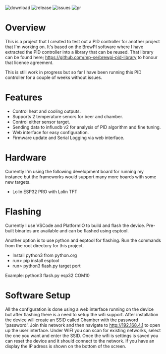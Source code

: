 ![download](https://img.shields.io/github/downloads/mp-se/chamber-controller/total) 
![release](https://img.shields.io/github/v/release/mp-se/chamber-controller?label=latest%20release)
![issues](https://img.shields.io/github/issues/mp-se/chamber-controller)
![pr](https://img.shields.io/github/issues-pr/mp-se/chamber-controller)

# Overview

This is a project that I created to test out a PID controller for another project that I'm working on. It's based on the BrewPI software where I have extracted the PID controller into a library that can be reused. That library can be found here; https://github.com/mp-se/brewpi-pid-library to honour that licence agreement. 

This is still work in progress but so far I have been running this PID controller for a couple of weeks without issues.

# Features

* Control heat and cooling outputs. 
* Supports 2 temperature senors for beer and chamber.
* Control either sensor target.
* Sending data to influxdb v2 for analysis of PID algorithm and fine tuning.
* Web interface for easy configuration.
* Firmware update and Serial Logging via web interface. 

# Hardware

Currently I'm using the following development board for running my instance but the frameworks would support many more boards with some new targets. 

* Lolin ESP32 PRO with Lolin TFT

# Flashing

Currently I use VSCode and PlatformIO to build and flash the device. Pre-built binaries are available and can be flashed using esptool.  

Another option is to use python and esptool for flashing. Run the commands from the root directory for this project.

- Install python3 from python.org
- run> pip install esptool
- run> python3 flash.py target port

Example: python3 flash.py esp32 COM10

# Software Setup

All the configuration is done using a web interface running on the device but after flashing there is a need to setup the wifi support. After installation the device will create an SSID called Chamber with the password 'password'. Join this network and then navigate to http://192.168.4.1 to open up the user interface. Under WIFI you can scan for existing networks, select the one you want and enter the SSID. Once the wifi is settings is saved you can reset the device and it should connect to the network. If you have an display the IP adress is shown on the bottom of the screen.

